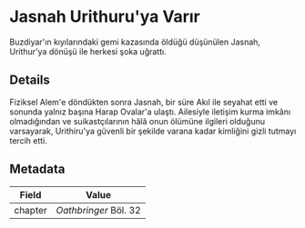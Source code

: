 # Jasnah Urithuru'ya Varır
Buzdiyar'ın kıyılarındaki gemi kazasında öldüğü düşünülen Jasnah, Urithur'ya dönüşü ile herkesi şoka uğrattı.

## Details
Fiziksel Alem'e döndükten sonra Jasnah, bir süre Akıl ile seyahat etti ve sonunda yalnız başına Harap Ovalar'a ulaştı. Ailesiyle iletişim kurma imkânı olmadığından ve suikastçılarının hâlâ onun ölümüne ilgileri olduğunu varsayarak, Urithiru'ya güvenli bir şekilde varana kadar kimliğini gizli tutmayı tercih etti.

## Metadata
| Field | Value |
| ----- | ----- |
| chapter | *Oathbringer* Böl. 32 |
